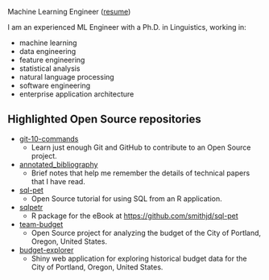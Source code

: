 Machine Learning Engineer ([resume](https://www.jimtyhurst.com/resume))

I am an experienced ML Engineer with a Ph.D. in Linguistics, working in:

- machine learning
- data engineering
- feature engineering
- statistical analysis
- natural language processing
- software engineering
- enterprise application architecture

## Highlighted Open Source repositories

- [git-10-commands](https://github.com/jimtyhurst/git-10-commands)
    - Learn just enough Git and GitHub to contribute to an Open Source project.
- [annotated_bibliography](https://github.com/jimtyhurst/annotated_bibliography)
    - Brief notes that help me remember the details of technical papers that I have read.
- [sql-pet](https://github.com/smithjd/sql-pet)
    - Open Source tutorial for using SQL from an R application.
- [sqlpetr](https://github.com/smithjd/sqlpetr)
    - R package for the eBook at https://github.com/smithjd/sql-pet
- [team-budget](https://github.com/hackoregon/team-budget)
    - Open Source project for analyzing the budget of the City of Portland, Oregon, United States.
- [budget-explorer](https://github.com/jimtyhurst/budget-explorer)
    - Shiny web application for exploring historical budget data for the City of Portland, Oregon, United States.

